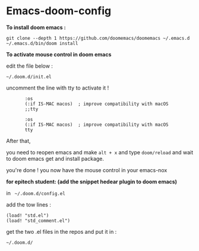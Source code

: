 # Emacs-doom-config

**To install doom emacs :**

```
git clone --depth 1 https://github.com/doomemacs/doomemacs ~/.emacs.d
~/.emacs.d/bin/doom install
```

**To activate mouse control in doom emacs**

edit the file below : 

```~/.doom.d/init.el```

uncomment the line with tty to activate it !
```
       :os
       (:if IS-MAC macos)  ; improve compatibility with macOS
       ;;tty   
```

```
       :os
       (:if IS-MAC macos)  ; improve compatibility with macOS
       tty   
```

After that, 

you need to reopen emacs and make ```alt + x``` and type ```doom/reload``` and wait to doom emacs get and
install package. 

you're done ! you now have the mouse control in your emacs-nox 


**for epitech student: (add the snippet hedear plugin to doom emacs)**

in ``` ~/.doom.d/config.el```

add the tow lines : 

```
(load! "std.el")
(load! "std_comment.el")
```

get the two .el files in the repos and put it in : 


```~/.doom.d/```


